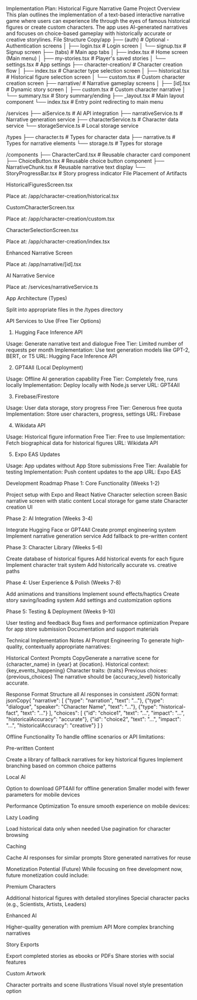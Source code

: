 Implementation Plan: Historical Figure Narrative Game
Project Overview
This plan outlines the implementation of a text-based interactive narrative game where users can experience life through the eyes of famous historical figures or create custom characters. The app uses AI-generated narratives and focuses on choice-based gameplay with historically accurate or creative storylines.
File Structure
Copy/app
├── (auth)                      # Optional - Authentication screens
│   ├── login.tsx               # Login screen
│   └── signup.tsx              # Signup screen
├── (tabs)                      # Main app tabs
│   ├── index.tsx               # Home screen (Main menu)
│   ├── my-stories.tsx          # Player's saved stories
│   └── settings.tsx            # App settings
├── character-creation/         # Character creation flow
│   ├── index.tsx               # Character type selection screen
│   ├── historical.tsx          # Historical figure selection screen 
│   └── custom.tsx              # Custom character creation screen
├── narrative/                  # Narrative gameplay screens
│   ├── [id].tsx                # Dynamic story screen
│   ├── custom.tsx              # Custom character narrative
│   └── summary.tsx             # Story summary/ending
├── _layout.tsx                 # Main layout component
└── index.tsx                   # Entry point redirecting to main menu

/services
├── aiService.ts                # AI API integration
├── narrativeService.ts         # Narrative generation service
├── characterService.ts         # Character data service
└── storageService.ts           # Local storage service

/types
├── character.ts                # Types for character data
├── narrative.ts                # Types for narrative elements
└── storage.ts                  # Types for storage

/components
├── CharacterCard.tsx           # Reusable character card component
├── ChoiceButton.tsx            # Reusable choice button component
├── NarrativeChunk.tsx          # Reusable narrative text display
└── StoryProgressBar.tsx        # Story progress indicator
File Placement of Artifacts

HistoricalFiguresScreen.tsx

Place at: /app/character-creation/historical.tsx


CustomCharacterScreen.tsx

Place at: /app/character-creation/custom.tsx


CharacterSelectionScreen.tsx

Place at: /app/character-creation/index.tsx


Enhanced Narrative Screen

Place at: /app/narrative/[id].tsx


AI Narrative Service

Place at: /services/narrativeService.ts


App Architecture (Types)

Split into appropriate files in the /types directory



API Services to Use (Free Tier Options)
1. Hugging Face Inference API

Usage: Generate narrative text and dialogue
Free Tier: Limited number of requests per month
Implementation: Use text generation models like GPT-2, BERT, or T5
URL: Hugging Face Inference API

2. GPT4All (Local Deployment)

Usage: Offline AI generation capability
Free Tier: Completely free, runs locally
Implementation: Deploy locally with Node.js server
URL: GPT4All

3. Firebase/Firestore

Usage: User data storage, story progress
Free Tier: Generous free quota
Implementation: Store user characters, progress, settings
URL: Firebase

4. Wikidata API

Usage: Historical figure information
Free Tier: Free to use
Implementation: Fetch biographical data for historical figures
URL: Wikidata API

5. Expo EAS Updates

Usage: App updates without App Store submissions
Free Tier: Available for testing
Implementation: Push content updates to the app
URL: Expo EAS

Development Roadmap
Phase 1: Core Functionality (Weeks 1-2)

 Project setup with Expo and React Native
 Character selection screen
 Basic narrative screen with static content
 Local storage for game state
 Character creation UI

Phase 2: AI Integration (Weeks 3-4)

 Integrate Hugging Face or GPT4All
 Create prompt engineering system
 Implement narrative generation service
 Add fallback to pre-written content

Phase 3: Character Library (Weeks 5-6)

 Create database of historical figures
 Add historical events for each figure
 Implement character trait system
 Add historically accurate vs. creative paths

Phase 4: User Experience & Polish (Weeks 7-8)

 Add animations and transitions
 Implement sound effects/haptics
 Create story saving/loading system
 Add settings and customization options

Phase 5: Testing & Deployment (Weeks 9-10)

 User testing and feedback
 Bug fixes and performance optimization
 Prepare for app store submission
 Documentation and support materials

Technical Implementation Notes
AI Prompt Engineering
To generate high-quality, contextually appropriate narratives:

Historical Context Prompts
CopyGenerate a narrative scene for {character_name} in {year} at {location}.
Historical context: {key_events_happening}
Character traits: {traits}
Previous choices: {previous_choices}
The narrative should be {accuracy_level} historically accurate.

Response Format
Structure all AI responses in consistent JSON format:
jsonCopy{
  "narrative": [
    {"type": "narration", "text": "..."},
    {"type": "dialogue", "speaker": "Character Name", "text": "..."},
    {"type": "historical-fact", "text": "..."}
  ],
  "choices": [
    {"id": "choice1", "text": "...", "impact": "...", "historicalAccuracy": "accurate"},
    {"id": "choice2", "text": "...", "impact": "...", "historicalAccuracy": "creative"}
  ]
}


Offline Functionality
To handle offline scenarios or API limitations:

Pre-written Content

Create a library of fallback narratives for key historical figures
Implement branching based on common choice patterns


Local AI

Option to download GPT4All for offline generation
Smaller model with fewer parameters for mobile devices



Performance Optimization
To ensure smooth experience on mobile devices:

Lazy Loading

Load historical data only when needed
Use pagination for character browsing


Caching

Cache AI responses for similar prompts
Store generated narratives for reuse



Monetization Potential (Future)
While focusing on free development now, future monetization could include:

Premium Characters

Additional historical figures with detailed storylines
Special character packs (e.g., Scientists, Artists, Leaders)


Enhanced AI

Higher-quality generation with premium API
More complex branching narratives


Story Exports

Export completed stories as ebooks or PDFs
Share stories with social features


Custom Artwork

Character portraits and scene illustrations
Visual novel style presentation option